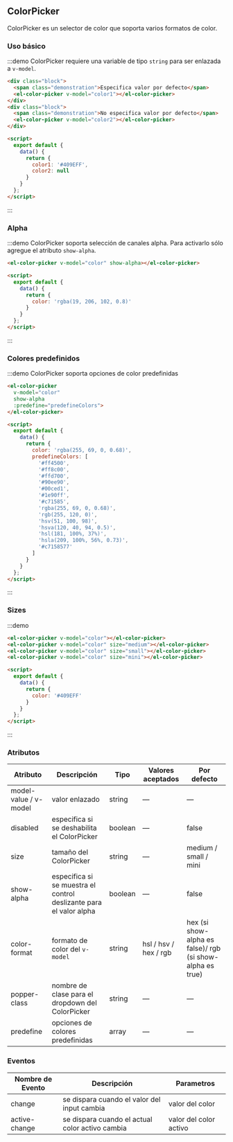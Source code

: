 ## ColorPicker

ColorPicker es un selector de color que soporta varios formatos de color.

### Uso básico

:::demo ColorPicker requiere una variable de tipo `string` para ser enlazada a `v-model`.
```html
<div class="block">
  <span class="demonstration">Especifica valor por defecto</span>
  <el-color-picker v-model="color1"></el-color-picker>
</div>
<div class="block">
  <span class="demonstration">No especifica valor por defecto</span>
  <el-color-picker v-model="color2"></el-color-picker>
</div>

<script>
  export default {
    data() {
      return {
        color1: '#409EFF',
        color2: null
      }
    }
  };
</script>
```
:::

### Alpha

:::demo ColorPicker soporta selección de canales alpha. Para activarlo sólo agregue el atributo `show-alpha`.
```html
<el-color-picker v-model="color" show-alpha></el-color-picker>

<script>
  export default {
    data() {
      return {
        color: 'rgba(19, 206, 102, 0.8)'
      }
    }
  };
</script>
```
:::

### Colores predefinidos

:::demo ColorPicker soporta opciones de color predefinidas
```html
<el-color-picker
  v-model="color"
  show-alpha
  :predefine="predefineColors">
</el-color-picker>

<script>
  export default {
    data() {
      return {
        color: 'rgba(255, 69, 0, 0.68)',
        predefineColors: [
          '#ff4500',
          '#ff8c00',
          '#ffd700',
          '#90ee90',
          '#00ced1',
          '#1e90ff',
          '#c71585',
          'rgba(255, 69, 0, 0.68)',
          'rgb(255, 120, 0)',
          'hsv(51, 100, 98)',
          'hsva(120, 40, 94, 0.5)',
          'hsl(181, 100%, 37%)',
          'hsla(209, 100%, 56%, 0.73)',
          '#c7158577'
        ]
      }
    }
  };
</script>
```
:::

### Sizes

:::demo
```html
<el-color-picker v-model="color"></el-color-picker>
<el-color-picker v-model="color" size="medium"></el-color-picker>
<el-color-picker v-model="color" size="small"></el-color-picker>
<el-color-picker v-model="color" size="mini"></el-color-picker>

<script>
  export default {
    data() {
      return {
        color: '#409EFF'
      }
    }
  };
</script>
```
:::

### Atributos
| Atributo       | Descripción                              | Tipo    | Valores aceptados     | Por defecto                              |
| -------------- | ---------------------------------------- | ------- | --------------------- | ---------------------------------------- |
| model-value / v-model | valor enlazado                           | string  | —                     | —                                        |
| disabled       | especifica si se deshabilita el ColorPicker | boolean | —                     | false                                    |
| size           | tamaño del ColorPicker                   | string  | —                     | medium / small / mini                    |
| show-alpha     | especifica si se muestra el control deslizante para el valor alpha | boolean | —                     | false                                    |
| color-format   | formato de color del `v-model`           | string  | hsl / hsv / hex / rgb | hex (si show-alpha es false)/ rgb (si show-alpha es true) |
| popper-class   | nombre de clase para el dropdown del ColorPicker | string  | —                     | —                                        |
| predefine      | opciones de colores predefinidas | array | — | — |

### Eventos
| Nombre de Evento | Descripción                              | Parametros             |
| ---------------- | ---------------------------------------- | ---------------------- |
| change           | se dispara cuando el valor del input cambia | valor del color        |
| active-change    | se dispara cuando el actual color activo cambia | valor del color activo |

